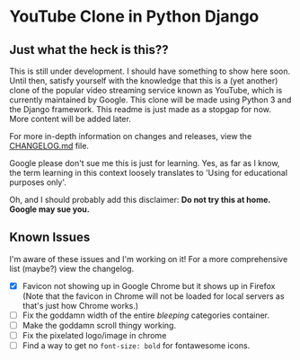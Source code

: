 # YouTube Clone in Python Django

## Just what the heck is this??

This is still under development. I should have something to show here soon. Until then, satisfy yourself with the knowledge that this is a (yet another) clone of the popular video streaming service known as YouTube, which is currently maintained by Google. This clone will be made using Python 3 and the Django framework. This readme is just made as a stopgap for now. More content will be added later.

For more in-depth information on changes and releases, view the [CHANGELOG.md](https://github.com/AryanJassal/YouTubeClone/blob/master/CHANGELOG.md) file.

Google please don't sue me this is just for learning. Yes, as far as I know, the term learning in this context loosely translates to 'Using for educational purposes only'.

Oh, and I should probably add this disclaimer: **Do not try this at home. Google may sue you.**

## Known Issues

I'm aware of these issues and I'm working on it! For a more comprehensive list (maybe?) view the changelog.

- [x] Favicon not showing up in Google Chrome but it shows up in Firefox (Note that the favicon in Chrome will not be loaded for local servers as that's just how Chrome works.)
- [ ] Fix the goddamn width of the entire *bleeping* categories container.
- [ ] Make the goddamn scroll thingy working.
- [ ] Fix the pixelated logo/image in chrome
- [ ] Find a way to get no `font-size: bold` for fontawesome icons.
